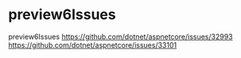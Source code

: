 # preview6Issues
preview6Issues
https://github.com/dotnet/aspnetcore/issues/32993
https://github.com/dotnet/aspnetcore/issues/33101

